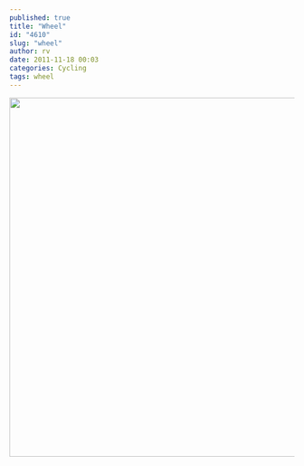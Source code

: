```yaml
---
published: true
title: "Wheel"
id: "4610"
slug: "wheel"
author: rv
date: 2011-11-18 00:03
categories: Cycling
tags: wheel
---
```

<a href="https://s3.amazonaws.com/cfwblog/uploads/2011/11/wheel.jpg"><img class="aligncenter size-full wp-image-4611" title="wheelsml" src="https://s3.amazonaws.com/cfwblog/uploads/2011/11/wheelsml.jpg" alt="" width="640" height="635" /></a>